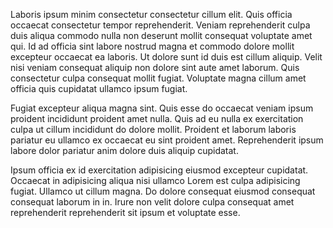 Laboris ipsum minim consectetur consectetur cillum elit. Quis officia occaecat consectetur tempor reprehenderit. Veniam reprehenderit culpa duis aliqua commodo nulla non deserunt mollit consequat voluptate amet qui. Id ad officia sint labore nostrud magna et commodo dolore mollit excepteur occaecat ea laboris. Ut dolore sunt id duis est cillum aliquip. Velit nisi veniam consequat aliquip non dolore sint aute amet laborum. Quis consectetur culpa consequat mollit fugiat. Voluptate magna cillum amet officia quis cupidatat ullamco ipsum fugiat.

Fugiat excepteur aliqua magna sint. Quis esse do occaecat veniam ipsum proident incididunt proident amet nulla. Quis ad eu nulla ex exercitation culpa ut cillum incididunt do dolore mollit. Proident et laborum laboris pariatur eu ullamco ex occaecat eu sint proident amet. Reprehenderit ipsum labore dolor pariatur anim dolore duis aliquip cupidatat.

Ipsum officia ex id exercitation adipisicing eiusmod excepteur cupidatat. Occaecat in adipisicing aliqua nisi ullamco Lorem est culpa adipisicing fugiat. Ullamco ut cillum magna. Do dolore consequat eiusmod consequat consequat laborum in in. Irure non velit dolore culpa consequat amet reprehenderit reprehenderit sit ipsum et voluptate esse.